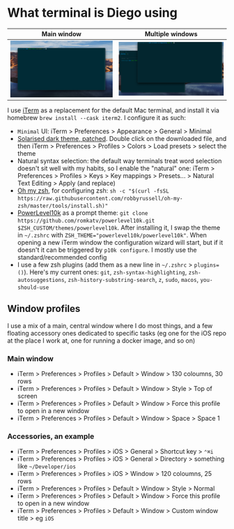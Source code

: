# What terminal is Diego using

| Main window | Multiple windows |
--- | ---
![How my terminal looks](assets/terminal.png) | ![Multiple terminal windows](assets/terminal-multiple.png)

I use [iTerm](https://iterm2.com/) as a replacement for the default Mac terminal, and install it via homebrew `brew install --cask iterm2`. I configure it as such:

* `Minimal` UI: iTerm > Preferences > Appearance > General > Minimal
* [Solarised dark theme, patched](https://raw.githubusercontent.com/mbadolato/iTerm2-Color-Schemes/master/schemes/Solarized%20Dark%20-%20Patched.itermcolors). Double click on the downloaded file, and then iTerm > Preferences > Profiles > Colors > Load presets > select the theme
* Natural syntax selection: the default way terminals treat word selection doesn't sit well with my habits, so I enable the "natural" one: iTerm > Preferences > Profiles > Keys > Key mappings > Presets... > Natural Text Editing > Apply (and replace) 
* [Oh my zsh](https://github.com/ohmyzsh/ohmyzsh), for configuring zsh: `sh -c "$(curl -fsSL https://raw.githubusercontent.com/robbyrussell/oh-my-zsh/master/tools/install.sh)"`
* [PowerLevel10k](https://github.com/romkatv/powerlevel10k?tab=readme-ov-file#oh-my-zsh) as a prompt theme: `git clone https://github.com/romkatv/powerlevel10k.git $ZSH_CUSTOM/themes/powerlevel10k`. After installing it, I swap the theme in `~/.zshrc` with `ZSH_THEME="powerlevel10k/powerlevel10k"`. When opening a new iTerm window the configuration wizard will start, but if it doesn't it can be triggered by `p10k configure`. I mostly use the standard/recommended config
* I use a few zsh plugins (add them as a new line in `~/.zshrc` > `plugins=()`). Here's my current ones: `git`, `zsh-syntax-highlighting`, `zsh-autosuggestions`, `zsh-history-substring-search`, `z`, `sudo`, `macos`, `you-should-use`

## Window profiles

I use a mix of a main, central window where I do most things, and a few floating accessory ones dedicated to specific tasks (eg one for the iOS repo at the place I work at, one for running a docker image, and so on)

### Main window

* iTerm > Preferences > Profiles > Default > Window > 130 coloumns, 30 rows
* iTerm > Preferences > Profiles > Default > Window > Style > Top of screen
* iTerm > Preferences > Profiles > Default > Window > Force this profile to open in a new window
* iTerm > Preferences > Profiles > Default > Window > Space > Space 1

### Accessories, an example

* iTerm > Preferences > Profiles > iOS > General > Shortcut key > `⌃⌘i`
* iTerm > Preferences > Profiles > iOS > General > Directory > something like `~/Developer/ios`
* iTerm > Preferences > Profiles > iOS > Window > 120 coloumns, 25 rows
* iTerm > Preferences > Profiles > Default > Window > Style > Normal
* iTerm > Preferences > Profiles > Default > Window > Force this profile to open in a new window
* iTerm > Preferences > Profiles > Default > Window > Custom window title > eg `iOS`
